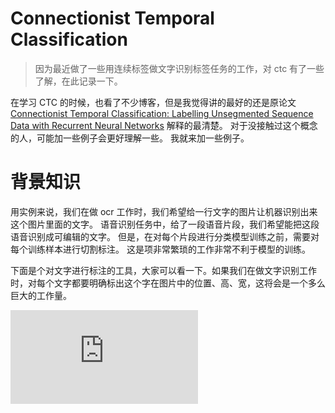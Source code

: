 # Connectionist Temporal Classification
> 因为最近做了一些用连续标签做文字识别标签任务的工作，对 ctc 有了一些了解，在此记录一下。

在学习 CTC 的时候，也看了不少博客，但是我觉得讲的最好的还是原论文 [Connectionist Temporal Classification: Labelling Unsegmented Sequence Data with Recurrent Neural Networks](http://citeseerx.ist.psu.edu/viewdoc/download?doi=10.1.1.75.6306&rep=rep1&type=pdf) 解释的最清楚。
对于没接触过这个概念的人，可能加一些例子会更好理解一些。
我就来加一些例子。

# 背景知识
用实例来说，我们在做 ocr 工作时，我们希望给一行文字的图片让机器识别出来这个图片里面的文字。
语音识别任务中，给了一段语音片段，我们希望能把这段语音识别成可编辑的文字。
但是，在对每个片段进行分类模型训练之前，需要对每个训练样本进行切割标注。
这是项非常繁琐的工作非常不利于模型的训练。

下面是个对文字进行标注的工具，大家可以看一下。如果我们在做文字识别工作时，对每个文字都要明确标出这个字在图片中的位置、高、宽，这将会是一个多么巨大的工作量。

![jtessboxeditor](http://vietocr.sourceforge.net/training.html)

